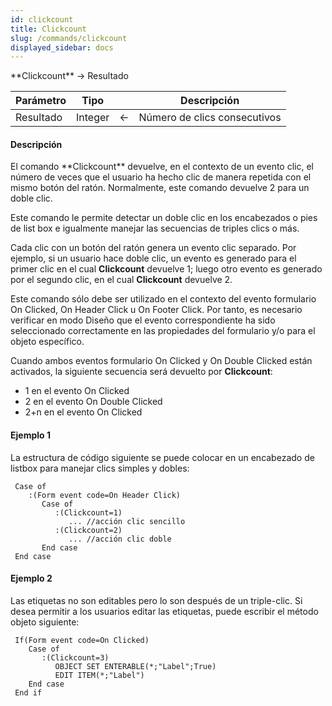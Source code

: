 ```yaml
---
id: clickcount
title: Clickcount
slug: /commands/clickcount
displayed_sidebar: docs
---
```


<!--REF #_command_.Clickcount.Syntax-->**Clickcount**  -> Resultado<!-- END REF-->
<!--REF #_command_.Clickcount.Params-->
| Parámetro | Tipo |  | Descripción |
| --- | --- | --- | --- |
| Resultado | Integer | &#8592; | Número de clics consecutivos |

<!-- END REF-->

#### Descripción 

<!--REF #_command_.Clickcount.Summary-->El comando **Clickcount** devuelve, en el contexto de un evento clic, el número de veces que el usuario ha hecho clic de manera repetida con el mismo botón del ratón.<!-- END REF--> Normalmente, este comando devuelve 2 para un doble clic. 

Este comando le permite detectar un doble clic en los encabezados o pies de list box e igualmente manejar las secuencias de triples clics o más.

Cada clic con un botón del ratón genera un evento clic separado. Por ejemplo, si un usuario hace doble clic, un evento es generado para el primer clic en el cual **Clickcount** devuelve 1; luego otro evento es generado por el segundo clic, en el cual **Clickcount** devuelve 2.

Este comando sólo debe ser utilizado en el contexto del evento formulario On Clicked, On Header Click u On Footer Click. Por tanto, es necesario verificar en modo Diseño que el evento correspondiente ha sido seleccionado correctamente en las propiedades del formulario y/o para el objeto específico.

Cuando ambos eventos formulario On Clicked y On Double Clicked están activados, la siguiente secuencia será devuelto por **Clickcount**:

* 1 en el evento On Clicked
* 2 en el evento On Double Clicked
* 2+n en el evento On Clicked

#### Ejemplo 1 

La estructura de código siguiente se puede colocar en un encabezado de listbox para manejar clics simples y dobles:

```4d
 Case of
    :(Form event code=On Header Click)
       Case of
          :(Clickcount=1)
             ... //acción clic sencillo
          :(Clickcount=2)
             ... //acción clic doble
       End case
 End case
```

#### Ejemplo 2 

Las etiquetas no son editables pero lo son después de un triple-clic. Si desea permitir a los usuarios editar las etiquetas, puede escribir el método objeto siguiente:

```4d
 If(Form event code=On Clicked)
    Case of
       :(Clickcount=3)
          OBJECT SET ENTERABLE(*;"Label";True)
          EDIT ITEM(*;"Label")
    End case
 End if
```
